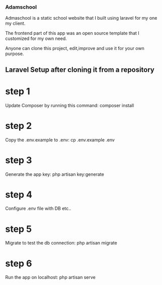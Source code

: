 ### Adamschool

Admaschool is a static school website that I built using laravel for my one my client. 

The frontend part of this app was an open source template that I customized for my own need.

Anyone can clone this project, edit,improve and use it for your own purpose.

## Laravel Setup after cloning it from a repository

# step 1

Update Composer by running this command:  composer install

# step 2

Copy the .env.example to .env: cp .env.example .env

# step 3 

Generate the app key: php artisan key:generate

# step 4

Configure .env file with DB etc..

# step 5

Migrate to test the db connection: php artisan migrate

# step 6

Run the app on localhost: php artisan serve





